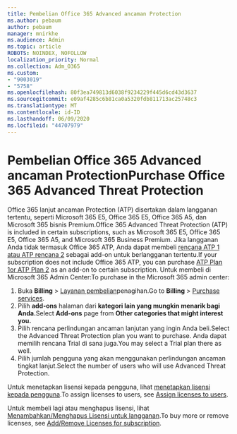 ```yaml
---
title: Pembelian Office 365 Advanced ancaman Protection
ms.author: pebaum
author: pebaum
manager: mnirkhe
ms.audience: Admin
ms.topic: article
ROBOTS: NOINDEX, NOFOLLOW
localization_priority: Normal
ms.collection: Adm_O365
ms.custom:
- "9003019"
- "5758"
ms.openlocfilehash: 80f3ea749813d6038f9234229f445d6cd43d3637
ms.sourcegitcommit: e09af4285c6b81ca0a5320fdb811713ac25748c3
ms.translationtype: MT
ms.contentlocale: id-ID
ms.lasthandoff: 06/09/2020
ms.locfileid: "44707979"
---
```

# <a name="purchase-office-365-advanced-threat-protection"></a><span data-ttu-id="4bf08-102">Pembelian Office 365 Advanced ancaman Protection</span><span class="sxs-lookup"><span data-stu-id="4bf08-102">Purchase Office 365 Advanced Threat Protection</span></span>

<span data-ttu-id="4bf08-103">Office 365 lanjut ancaman Protection (ATP) disertakan dalam langganan tertentu, seperti Microsoft 365 E5, Office 365 E5, Office 365 A5, dan Microsoft 365 bisnis Premium.</span><span class="sxs-lookup"><span data-stu-id="4bf08-103">Office 365 Advanced Threat Protection (ATP) is included in certain subscriptions, such as Microsoft 365 E5, Office 365 E5, Office 365 A5, and Microsoft 365 Business Premium.</span></span> <span data-ttu-id="4bf08-104">Jika langganan Anda tidak termasuk Office 365 ATP, Anda dapat membeli [rencana ATP 1 atau ATP rencana 2](https:/www.microsoft.com/microsoft-365/exchange/advance-threat-protection?market=um#office-ProductsCompare-785zwzq) sebagai add-on untuk berlangganan tertentu.</span><span class="sxs-lookup"><span data-stu-id="4bf08-104">If your subscription does not include Office 365 ATP, you can purchase [ATP Plan 1or ATP Plan 2](https:/www.microsoft.com/microsoft-365/exchange/advance-threat-protection?market=um#office-ProductsCompare-785zwzq) as an add-on to certain subscription.</span></span> <span data-ttu-id="4bf08-105">Untuk membeli di Microsoft 365 Admin Center:</span><span class="sxs-lookup"><span data-stu-id="4bf08-105">To purchase in the Microsoft 365 admin center:</span></span>

1. <span data-ttu-id="4bf08-106">Buka **Billing**   >   [Layanan pembelian](https://go.microsoft.com/fwlink/p/?linkid=868433)penagihan.</span><span class="sxs-lookup"><span data-stu-id="4bf08-106">Go to  **Billing**  >  [Purchase services](https://go.microsoft.com/fwlink/p/?linkid=868433).</span></span>
2. <span data-ttu-id="4bf08-107">Pilih **add-ons** halaman dari **kategori lain yang mungkin menarik bagi Anda.**</span><span class="sxs-lookup"><span data-stu-id="4bf08-107">Select **Add-ons**  page from **Other categories that might interest you.**</span></span>
3. <span data-ttu-id="4bf08-108">Pilih rencana perlindungan ancaman lanjutan yang ingin Anda beli.</span><span class="sxs-lookup"><span data-stu-id="4bf08-108">Select the Advanced Threat Protection plan you want to purchase.</span></span> <span data-ttu-id="4bf08-109">Anda dapat memilih rencana Trial di sana juga.</span><span class="sxs-lookup"><span data-stu-id="4bf08-109">You may select a Trial plan there as well.</span></span>
4. <span data-ttu-id="4bf08-110">Pilih jumlah pengguna yang akan menggunakan perlindungan ancaman tingkat lanjut.</span><span class="sxs-lookup"><span data-stu-id="4bf08-110">Select the number of users who will use Advanced Threat Protection.</span></span>

<span data-ttu-id="4bf08-111">Untuk menetapkan lisensi kepada pengguna, lihat [menetapkan lisensi kepada pengguna](https://docs.microsoft.com/microsoft-365/admin/manage/assign-licenses-to-users?view=o365-worldwide).</span><span class="sxs-lookup"><span data-stu-id="4bf08-111">To assign licenses to users, see [Assign licenses to users](https://docs.microsoft.com/microsoft-365/admin/manage/assign-licenses-to-users?view=o365-worldwide).</span></span>

<span data-ttu-id="4bf08-112">Untuk membeli lagi atau menghapus lisensi, lihat [Menambahkan/Menghapus Lisensi untuk langganan](https://docs.microsoft.com/microsoft-365/commerce/licenses/buy-licenses?view=o365-worldwide#add-or-remove-licenses-for-your-business-subscription).</span><span class="sxs-lookup"><span data-stu-id="4bf08-112">To buy more or remove licenses, see [Add/Remove Licenses for subscription](https://docs.microsoft.com/microsoft-365/commerce/licenses/buy-licenses?view=o365-worldwide#add-or-remove-licenses-for-your-business-subscription).</span></span>